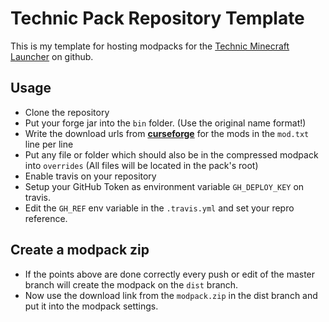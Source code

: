 # Technic Pack Repository Template

This is my template for hosting modpacks for the [Technic Minecraft Launcher](https://www.technicpack.net/) on github.

## Usage

* Clone the repository
* Put your forge jar into the `bin` folder. (Use the original name format!)
* Write the download urls from [__curseforge__](https://www.curseforge.com/minecraft/mc-mods) for the mods in the `mod.txt` line per line
* Put any file or folder which should also be in the compressed modpack into `overrides` (All files will be located in the pack's root)
* Enable travis on your repository
* Setup your GitHub Token as environment variable `GH_DEPLOY_KEY` on travis.
* Edit the `GH_REF` env variable in the `.travis.yml` and set your repro reference.

## Create a modpack zip

* If the points above are done correctly every push or edit of the master branch will create the modpack on the `dist` branch.
* Now use the download link from the `modpack.zip` in the dist branch and put it into the modpack settings.

